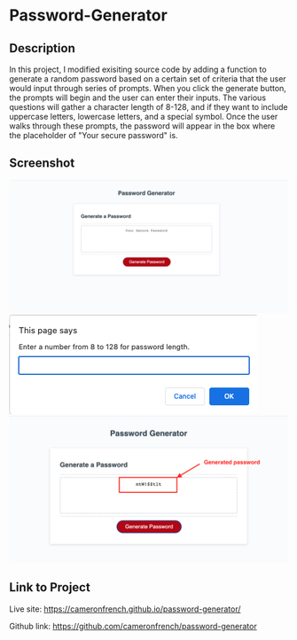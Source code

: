 # Password-Generator
## Description

In this project, I modified exisiting source code by adding a function to generate a random password based on a certain set of criteria that the user would input through series of prompts. When you click the generate button, the prompts will begin and the user can enter their inputs. The various questions will gather a character length of 8-128, and if they want to include uppercase letters, lowercase letters, and a special symbol. Once the user walks through these prompts, the password will appear in the box where the placeholder of "Your secure password" is. 

## Screenshot

![password generator](/Assets/password-generator-1.jpg)
![password prompt](/assets/password-generator-2.jpg)
![generated password](/assets/password-generator-3.jpg)

## Link to Project 

Live site: https://cameronfrench.github.io/password-generator/

Github link: https://github.com/cameronfrench/password-generator